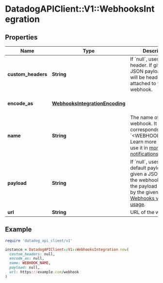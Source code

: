 # DatadogAPIClient::V1::WebhooksIntegration

## Properties

| Name | Type | Description | Notes |
| ---- | ---- | ----------- | ----- |
| **custom_headers** | **String** | If &#x60;null&#x60;, uses no header. If given a JSON payload, these will be headers attached to your webhook. | [optional] |
| **encode_as** | [**WebhooksIntegrationEncoding**](WebhooksIntegrationEncoding.md) |  | [optional][default to &#39;json&#39;] |
| **name** | **String** | The name of the webhook. It corresponds with &#x60;&lt;WEBHOOK_NAME&gt;&#x60;. Learn more on how to use it in [monitor notifications](https://docs.datadoghq.com/monitors/notifications). |  |
| **payload** | **String** | If &#x60;null&#x60;, uses the default payload. If given a JSON payload, the webhook returns the payload specified by the given payload. [Webhooks variable usage](https://docs.datadoghq.com/integrations/webhooks/#usage). | [optional] |
| **url** | **String** | URL of the webhook. |  |

## Example

```ruby
require 'datadog_api_client/v1'

instance = DatadogAPIClient::V1::WebhooksIntegration.new(
  custom_headers: null,
  encode_as: null,
  name: WEBHOOK_NAME,
  payload: null,
  url: https://example.com/webhook
)
```

